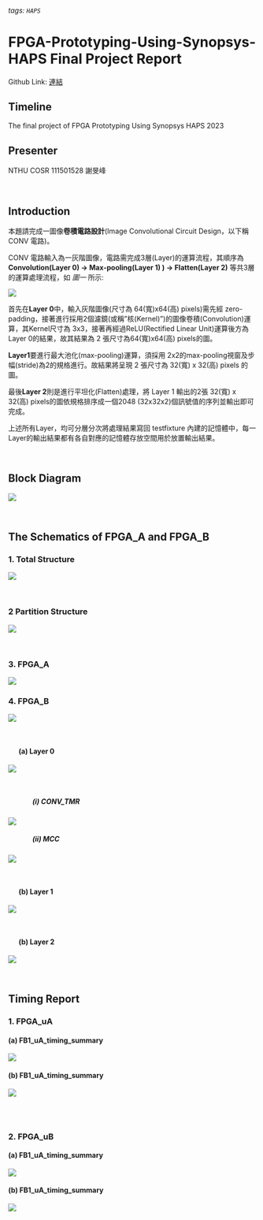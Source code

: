 ###### tags: `HAPS`
# FPGA-Prototyping-Using-Synopsys-HAPS Final Project Report


Github Link: [連結](https://github.com/Pacific-Feng/FPGA-Prototyping-Using-Synopsys-HAPS)

## **Timeline**

 The final project of FPGA Prototyping Using Synopsys HAPS 2023


## **Presenter**
NTHU COSR 111501528 謝旻峰

<br>

## **Introduction**

本題請完成一圖像**卷積電路設計**(Image Convolutional Circuit Design，以下稱 CONV 電路)。

CONV 電路輸入為一灰階圖像，電路需完成3層(Layer)的運算流程，其順序為**Convolution(Layer 0) → Max-pooling(Layer 1) ) → Flatten(Layer 2)** 等共3層的運算處理流程，如 *圖一* 所示:

![](https://i.imgur.com/pBPz6ff.png)


首先在**Layer 0**中，輸入灰階圖像(尺寸為 64(寬)x64(高) pixels)需先經 zero-padding，接著進行採用2個濾鏡(或稱”核(Kernel)”)的圖像卷積(Convolution)運算，其Kernel尺寸為 3x3，接著再經過ReLU(Rectified Linear Unit)運算後方為 Layer 0的結果，故其結果為 2 張尺寸為64(寬)x64(高) pixels的圖。

**Layer1**要進行最大池化(max-pooling)運算，須採用 2x2的max-pooling視窗及步幅(stride)為2的規格進行。故結果將呈現 2 張尺寸為 32(寬) x 32(高) pixels 的圖。 

最後**Layer 2**則是進行平坦化(Flatten)處理，將 Layer 1 輸出的2張 32(寬) x 32(高) pixels的圖依規格排序成一個2048 (32x32x2)個訊號值的序列並輸出即可完成。

上述所有Layer，均可分層分次將處理結果寫回 testfixture 內建的記憶體中，每一Layer的輸出結果都有各自對應的記憶體存放空間用於放置輸出結果。

<br>

## **Block Diagram**

![](https://i.imgur.com/Y55LI7x.png)

<br>

## **The Schematics of FPGA_A and FPGA_B**

### 1. Total Structure

![](https://i.imgur.com/2KW4uvX.png)

<br>

### 2 Partition Structure

![](https://i.imgur.com/9zCPKwy.png)

<br>

### 3. FPGA_A

![](https://i.imgur.com/ea0hKFo.png)

### 4. FPGA_B

![](https://i.imgur.com/yzvtZGU.png)

<br>

#### &ensp;&ensp;&ensp;**(a) Layer 0**

![](https://i.imgur.com/74f9i3q.png)

<br>

##### &ensp;&ensp;&ensp;&ensp;&ensp;&ensp;&ensp;(i) CONV_TMR

![](https://i.imgur.com/skEhTgp.png)

##### &ensp;&ensp;&ensp;&ensp;&ensp;&ensp;&ensp;(ii) MCC

![](https://i.imgur.com/6jaOVVG.png)


<br>

#### &ensp;&ensp;&ensp;**(b) Layer 1**

![](https://i.imgur.com/iAYF8mJ.png)

<br>

#### &ensp;&ensp;&ensp;**(b) Layer 2**

![](https://i.imgur.com/dyHZEtM.png)


<br>

## **Timing Report**

### 1. FPGA_uA

#### (a) FB1_uA_timing_summary

![](https://i.imgur.com/XuY6816.png)


#### (b) FB1_uA_timing_summary

![](https://i.imgur.com/RV0dujH.png)

<br><br>

### 2. FPGA_uB

#### (a) FB1_uA_timing_summary

![](https://i.imgur.com/rwAELWJ.png)


#### (b) FB1_uA_timing_summary

![](https://i.imgur.com/B6MBqso.png)


